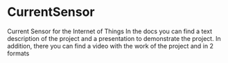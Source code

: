 # CurrentSensor
Current Sensor for the Internet of Things
In the docs you can find a text description of the project and a presentation to demonstrate the project. 
In addition, there you can find a video with the work of the project and in 2 formats
